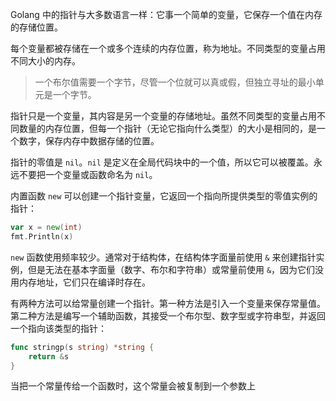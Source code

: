 Golang 中的指针与大多数语言一样：它事一个简单的变量，它保存一个值在内存的存储位置。

每个变量都被存储在一个或多个连续的内存位置，称为地址。不同类型的变量占用不同大小的内存。

> 一个布尔值需要一个字节，尽管一个位就可以真或假，但独立寻址的最小单元是一个字节。

指针只是一个变量，其内容是另一个变量的存储地址。虽然不同类型的变量占用不同数量的内存位置，但每一个指针（无论它指向什么类型）的大小是相同的，是一个数字，保存内存中数据存储的位置。

指针的零值是 `nil`。`nil` 是定义在全局代码块中的一个值，所以它可以被覆盖。永远不要把一个变量或函数命名为 `nil`。

内置函数 `new` 可以创建一个指针变量，它返回一个指向所提供类型的零值实例的指针：

```go
var x = new(int)
fmt.Println(x)
```

`new` 函数使用频率较少。通常对于结构体，在结构体字面量前使用 `&` 来创建指针实例，但是无法在基本字面量（数字、布尔和字符串）或常量前使用 `&`，因为它们没用内存地址，它们只在编译时存在。

有两种方法可以给常量创建一个指针。第一种方法是引入一个变量来保存常量值。第二种方法是编写一个辅助函数，其接受一个布尔型、数字型或字符串型，并返回一个指向该类型的指针：

```go
func stringp(s string) *string {
    return &s
}
```

当把一个常量传给一个函数时，这个常量会被复制到一个参数上